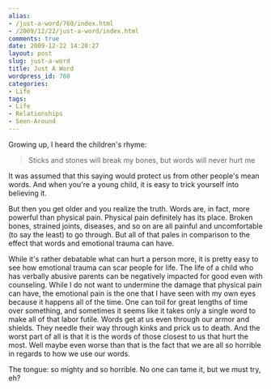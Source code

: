 ```yaml
---
alias:
- /just-a-word/760/index.html
- /2009/12/22/just-a-word/index.html
comments: true
date: 2009-12-22 14:20:27
layout: post
slug: just-a-word
title: Just A Word
wordpress_id: 760
categories:
- Life
tags:
- Life
- Relationships
- Seen-Around
---
```


Growing up, I heard the children's rhyme:


> Sticks and stones will break my bones, but words will never hurt me



It was assumed that this saying would protect us from other people's mean words.  And when you're a young child, it is easy to trick yourself into believing it.

But then you get older and you realize the truth.  Words are, in fact, more powerful than physical pain.  Physical pain definitely has its place.  Broken bones, strained joints, diseases, and so on are all painful and uncomfortable (to say the least) to go through.  But all of that pales in comparison to the effect that words and emotional trauma can have.

While it's rather debatable what can hurt a person more, it is pretty easy to see how emotional trauma can scar people for life.  The life of a child who has verbally abusive parents can be negatively impacted for good even with counseling.  While I do not want to undermine the damage that physical pain can have, the emotional pain is the one that I have seen with my own eyes because it happens all of the time.  One can toil for great lengths of time over something, and sometimes it seems like it takes only a single word to make all of that labor futile.  Words get at us even through our armor and shields.  They needle their way through kinks and prick us to death.  And the worst part of all is that it is the words of those closest to us that hurt the most.  Well maybe even worse than that is the fact that we are all so horrible in regards to how we use our words.

The tongue: so mighty and so horrible.  No one can tame it, but we must try, eh?
